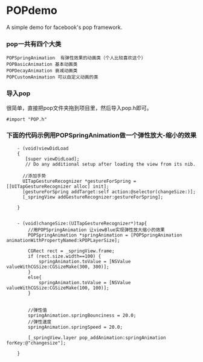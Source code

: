 POPdemo
=======

A simple demo for facebook's pop framework.

### pop一共有四个大类

    POPSpringAnimation  有弹性效果的动画类（个人比较喜欢这个）
    POPBasicAnimation 基本动画类
    POPDecayAnimation 衰减动画类
    POPCustomAnimation 可以自定义动画的类


### 导入pop
很简单，直接把pop文件夹拖到项目里，然后导入pop.h即可。

    #import "POP.h"


### 下面的代码示例用POPSpringAnimation做一个弹性放大-缩小的效果

        - (void)viewDidLoad
        {
           [super viewDidLoad];
           // Do any additional setup after loading the view from its nib.
    
          //添加手势
          UITapGestureRecognizer *gestureForSpring = [[UITapGestureRecognizer alloc] init];
          [gestureForSpring addTarget:self action:@selector(changeSize:)];
          [_springView addGestureRecognizer:gestureForSpring];

        }


        - (void)changeSize:(UITapGestureRecognizer*)tap{
            //用POPSpringAnimation 让viewBlue实现弹性放大缩小的效果
            POPSpringAnimation *springAnimation = [POPSpringAnimation animationWithPropertyNamed:kPOPLayerSize];
            
            CGRect rect = _springView.frame;
            if (rect.size.width==100) {
                springAnimation.toValue = [NSValue valueWithCGSize:CGSizeMake(300, 300)];
            }
            else{
                springAnimation.toValue = [NSValue valueWithCGSize:CGSizeMake(100, 100)];
            }
            
        
            //弹性值
            springAnimation.springBounciness = 20.0;
            //弹性速度
            springAnimation.springSpeed = 20.0;
        
            [_springView.layer pop_addAnimation:springAnimation forKey:@"changesize"];
            
        }
        
